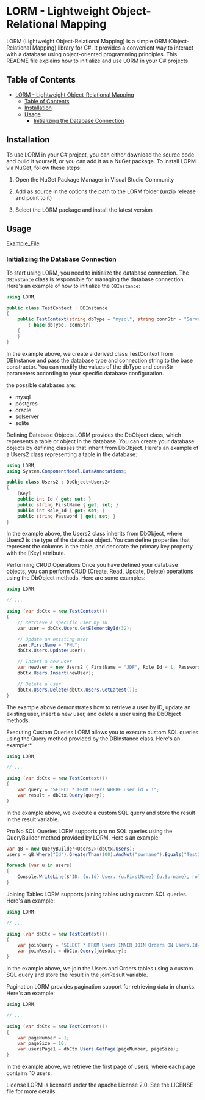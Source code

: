 # LORM - Lightweight Object-Relational Mapping

LORM (Lightweight Object-Relational Mapping) is a simple ORM (Object-Relational Mapping) library for C#. It provides a convenient way to interact with a database using object-oriented programming principles. This README file explains how to initialize and use LORM in your C# projects.

## Table of Contents
- [LORM - Lightweight Object-Relational Mapping](#lorm---lightweight-object-relational-mapping)
  - [Table of Contents](#table-of-contents)
  - [Installation](#installation)
  - [Usage](#usage)
    - [Initializing the Database Connection](#initializing-the-database-connection)

## Installation

To use LORM in your C# project, you can either download the source code and build it yourself, or you can add it as a NuGet package. To install LORM via NuGet, follow these steps:

1. Open the NuGet Package Manager in Visual Studio Community

2. Add as source in the options the path to the LORM folder (unzip release and point to it)

3. Select the LORM package and install the latest version

## Usage

[Example_File](https://github.com/Louis-de-Lavenne-de-Choulot/LORM/blob/main/UsageExample.cs)

### Initializing the Database Connection

To start using LORM, you need to initialize the database connection. The `DBInstance` class is responsible for managing the database connection. Here's an example of how to initialize the `DBInstance`:

```csharp
using LORM;

public class TestContext : DBInstance
{
    public TestContext(string dbType = "mysql", string connStr = "Server=localhost;Port=8080;Database=Test;User Id=Username;Password=1234;")
        : base(dbType, connStr)
    {
    }
}
```
In the example above, we create a derived class TestContext from DBInstance and pass the database type and connection string to the base constructor. You can modify the values of the dbType and connStr parameters according to your specific database configuration.

the possible databases are:
- mysql
- postgres
- oracle
- sqlserver
- sqlite


Defining Database Objects
LORM provides the DbObject<T> class, which represents a table or object in the database. You can create your database objects by defining classes that inherit from DbObject<T>. Here's an example of a Users2 class representing a table in the database:

```csharp
using LORM;
using System.ComponentModel.DataAnnotations;

public class Users2 : DbObject<Users2>
{
    [Key]
    public int Id { get; set; }
    public string FirstName { get; set; }
    public int Role_Id { get; set; }
    public string Password { get; set; }
}
```

In the example above, the Users2 class inherits from DbObject<Users2>, where Users2 is the type of the database object. You can define properties that represent the columns in the table, and decorate the primary key property with the [Key] attribute.

Performing CRUD Operations
Once you have defined your database objects, you can perform CRUD (Create, Read, Update, Delete) operations using the DbObject<T> methods. Here are some examples:

```csharp
using LORM;

// ...

using (var dbCtx = new TestContext())
{
    // Retrieve a specific user by ID
    var user = dbCtx.Users.GetElementById(32);

    // Update an existing user
    user.FirstName = "PNL";
    dbCtx.Users.Update(user);

    // Insert a new user
    var newUser = new Users2 { FirstName = "JDF", Role_Id = 1, Password = "1234" };
    dbCtx.Users.Insert(newUser);

    // Delete a user
    dbCtx.Users.Delete(dbCtx.Users.GetLatest());
}
```

The example above demonstrates how to retrieve a user by ID, update an existing user, insert a new user, and delete a user using the DbObject<T> methods.

Executing Custom Queries
LORM allows you to execute custom SQL queries using the Query method provided by the DBInstance class. Here's an example:*

```csharp
using LORM;

// ...

using (var dbCtx = new TestContext())
{
    var query = "SELECT * FROM Users WHERE user_id = 1";
    var result = dbCtx.Query(query);
}
```

In the example above, we execute a custom SQL query and store the result in the result variable.

Pro No SQL Queries
LORM supports pro no SQL queries using the QueryBuilder method provided by LORM. Here's an example:

```csharp
var qB = new QueryBuilder<Users2>(dbCtx.Users);
users = qB.Where("Id").GreaterThan(100).AndNot("surname").Equals("Test1").Select();

foreach (var u in users)
{
    Console.WriteLine($"ID: {u.Id} User: {u.FirstName} {u.Surname}, role_id: {u.Role_Id}");
}
```


Joining Tables
LORM supports joining tables using custom SQL queries. Here's an example:

```csharp
using LORM;

// ...

using (var dbCtx = new TestContext())
{
    var joinQuery = "SELECT * FROM Users INNER JOIN Orders ON Users.Id= Orders.UserId";
    var joinResult = dbCtx.Query(joinQuery);
}
```

In the example above, we join the Users and Orders tables using a custom SQL query and store the result in the joinResult variable.

Pagination
LORM provides pagination support for retrieving data in chunks. Here's an example:

```csharp
using LORM;

// ...

using (var dbCtx = new TestContext())
{
    var pageNumber = 1;
    var pageSize = 10;
    var usersPage1 = dbCtx.Users.GetPage(pageNumber, pageSize);
}
```

In the example above, we retrieve the first page of users, where each page contains 10 users.

License
LORM is licensed under the apache License 2.0. See the LICENSE file for more details.
